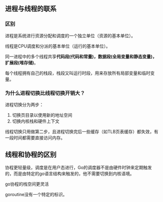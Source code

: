 ## 进程与线程的联系

### 区别

进程是系统进行资源分配和调度的一个独立单位（资源的基本单位）。

线程是CPU调度和分派的基本单位（运行的基本单位）。



同一进程中的多个线程共享**代码段(代码和常量)，数据段(全局变量和静态变量)，扩展段(堆存储)**。

每个线程拥有自己的栈段，栈段又叫运行时段，用来存放所有局部变量和临时变量。



### 为什么进程切换比线程切换开销大？

进程切换分为两步：

1. 切换页目录以使用新的地址空间
2. 切换内核栈和硬件上下文

线程切换只用做第二步，且进程切换完后一些缓存（如TLB页表缓存）都失效，有一段时间都需要直接访问内存。







## 线程和协程的区别

协程更轻量级，调度是在用户态进行，Go的调度器不是由硬件时钟来定期触发的，而是由特定的go语言结构来触发的，他不需要切换到内核语境。

go协程的栈空间更灵活

goroutine没有一个特定的标识。